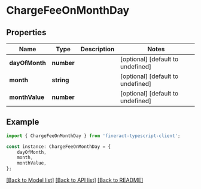 # ChargeFeeOnMonthDay


## Properties

Name | Type | Description | Notes
------------ | ------------- | ------------- | -------------
**dayOfMonth** | **number** |  | [optional] [default to undefined]
**month** | **string** |  | [optional] [default to undefined]
**monthValue** | **number** |  | [optional] [default to undefined]

## Example

```typescript
import { ChargeFeeOnMonthDay } from 'fineract-typescript-client';

const instance: ChargeFeeOnMonthDay = {
    dayOfMonth,
    month,
    monthValue,
};
```

[[Back to Model list]](../README.md#documentation-for-models) [[Back to API list]](../README.md#documentation-for-api-endpoints) [[Back to README]](../README.md)
